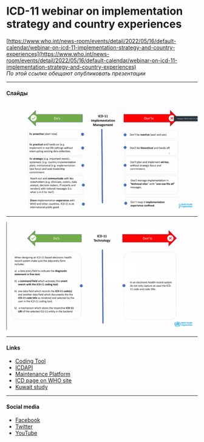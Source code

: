 # ICD-11 webinar on implementation strategy and country experiences
[https://www.who.int/news-room/events/detail/2022/05/16/default-calendar/webinar-on-icd-11-implementation-strategy-and-country-experiences](https://www.who.int/news-room/events/detail/2022/05/16/default-calendar/webinar-on-icd-11-implementation-strategy-and-country-experiences)  
*По этой ссылке обещают опубликовать презентации*  

---
#### Слайды

![](2022-05-16_15-55-06.png)

---
![](2022-05-16_16-01-16.png)

---
#### Links
- [Coding Tool](https://icd.who.int/ct11/icd11_mms/en/release)
- [ICDAPI](https://icd.who.int/ct11/icd11_mms/en/release)
- [Maintenance Platform](https://icd.who.int/ct11/icd11_mms/en/release)
- [ICD page on WHO site](https://icd.who.int/ct11/icd11_mms/en/release)
- [Kuwait study](https://pubmed.ncbi.nlm.nih.gov/35270745/)

---
#### Social media
- [Facebook](https://icd.who.int/ct11/icd11_mms/en/release)
- [Twitter](https://icd.who.int/ct11/icd11_mms/en/release)
- [YouTube](https://www.youtube.com/channel/UCDZn35SMKMjW0JpOQTA_Uvg/videos)


